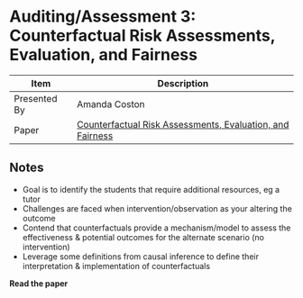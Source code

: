 # Auditing/Assessment 3: Counterfactual Risk Assessments, Evaluation, and Fairness

| Item | Description |
| --- | --- | 
| Presented By | Amanda Coston |
| Paper | [Counterfactual Risk Assessments, Evaluation, and Fairness](https://dl.acm.org/doi/pdf/10.1145/3351095.3372851?download=true) |



## Notes

- Goal is to identify the students that require additional resources, eg a tutor
- Challenges are faced when intervention/observation as your altering the outcome
- Contend that counterfactuals provide a mechanism/model to assess the effectiveness & potential outcomes for the alternate scenario (no intervention)
- Leverage some definitions from causal inference to define their interpretation & implementation of counterfactuals


**Read the paper**
